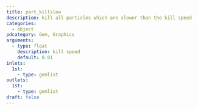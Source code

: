 ```yaml
---
title: part_killslow
description: kill all particles which are slower than the kill speed
categories:
  - object
pdcategory: Gem, Graphics
arguments:
  - type: float
    description: kill speed
    default: 0.01
inlets:
  1st:
    - type: gemlist
outlets:
  1st:
    - type: gemlist
draft: false
---
```

